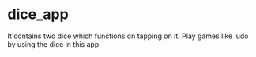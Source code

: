 # dice_app

It contains two dice which functions on tapping on it. Play games like ludo by using the dice in this app.
